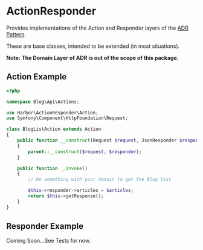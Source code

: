 # ActionResponder

Provides implementations of the Action and Responder layers of the [ADR Pattern](https://github.com/pmjones/mvc-refinement/).

These are base classes, intended to be extended (in most situations).

**Note: The Domain Layer of ADR is out of the scope of this package.**

## Action Example

``` php
<?php

namespace Blog\Api\Actions;

use Harbor\ActionResponder\Action;
use Symfony\Component\HttpFoundation\Request;

class BlogListAction extends Action
{
    public function __construct(Request $request, JsonResponder $responder)
    {
        parent::__construct($request, $responder);
    }

    public function __invoke()
    {
        // Do something with your domain to get the Blog list

        $this->responder->articles = $articles;
        return $this->getResponse();
    }
}
```

## Responder Example

Coming Soon...See Tests for now.
